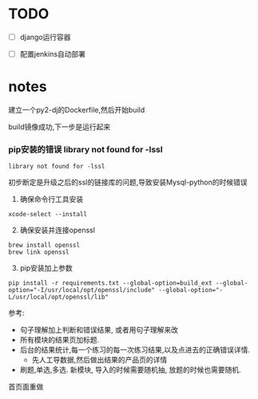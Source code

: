 

# TODO


* [ ] django运行容器
* [ ] 配置jenkins自动部署



# notes

建立一个py2-dj的Dockerfile,然后开始build

build镜像成功,下一步是运行起来






### pip安装的错误 library not found for -lssl

```
library not found for -lssl
```

初步断定是升级之后的ssl的链接库的问题,导致安装Mysql-python的时候错误

1. 确保命令行工具安装

```
xcode-select --install
```

2. 确保安装并连接openssl

```
brew install openssl
brew link openssl
```

3. pip安装加上参数

```
pip install -r requirements.txt --global-option=build_ext --global-option="-I/usr/local/opt/openssl/include" --global-option="-L/usr/local/opt/openssl/lib"
```

参考:
[](https://stackoverflow.com/a/43309554/741521)





* 句子理解加上判断和错误结果, 或者用句子理解来改
* 所有模块的结果页加标题.
* 后台的结果统计,每一个练习的每一次练习结果,以及点进去的正确错误详情.
	- 先人工导数据,然后做出结果的产品页的详情
* 刷题,单选,多选. 新模块, 导入的时候需要随机抽,  放题的时候也需要随机.



首页面重做






















